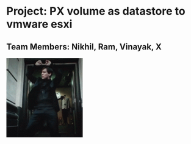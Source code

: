 # Project: PX volume as datastore to vmware esxi

## Team Members: Nikhil, Ram, Vinayak, X

![alt text](https://github.com/ram-infrac/sched-ops/blob/test/test/giphy.gif)

 
